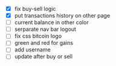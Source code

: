 - [x] fix buy-sell logic
- [x] put transactions history on other page
- [ ] current balance in other color
- [ ] serparate nav bar logout
- [ ] fix css bitcoin logo
- [ ] green and red for gains
- [ ] add username
- [ ] update after buy or sell

